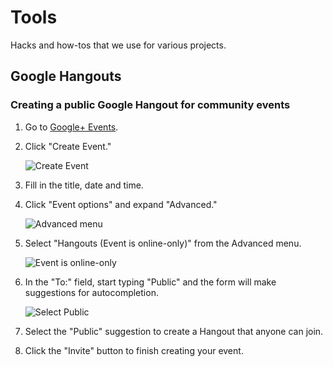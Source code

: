 # Tools

Hacks and how-tos that we use for various projects.

## Google Hangouts

### Creating a public Google Hangout for community events

1. Go to [Google+ Events](https://plus.google.com/events).
2. Click "Create Event."

    ![Create Event](https://photos-1.dropbox.com/t/1/AACG1nYKfSccUCCrpesLqN_hqadEUvR4H_p6GikwnQaKxg/12/295754893/png/1024x768/3/1412625600/0/2/create_an_event.png/zJNtMPNiRLZJ5sk6fEecWyOskj8_bt1U4dvyGcS4DmM)

3. Fill in the title, date and time.
4. Click "Event options" and expand "Advanced."

    ![Advanced menu](https://photos-4.dropbox.com/t/1/AABa1-1a5iP5euoaV4i-bLyNGF-tMVfLLT3uSWutEYgWAg/12/295754893/png/1024x768/3/1412625600/0/2/event_advanced_details.png/TVt-MU1xzcMwEOplWLB7gBi12GgKe2Sz-dL6bUsl2mU)

5. Select "Hangouts (Event is online-only)" from the Advanced menu.

    ![Event is online-only](https://photos-4.dropbox.com/t/1/AABFc3wB33MOHb5uDDSo79atHpWGOYYzd6QfxKYslLZh9A/12/295754893/png/1024x768/3/1412625600/0/2/event_advanced_details_closeup.png/vhsV-uS0hyMpaQjuiMWVaLQG4-y6KD76328lXOV4EqE)

6. In the "To:" field, start typing "Public" and the form will make suggestions for autocompletion.

    ![Select Public](https://photos-1.dropbox.com/t/1/AAA0vQUEPmpyx6ER3qmFoDCoTJXmoo2LxebB99wDvRh9tw/12/295754893/png/1024x768/3/1412625600/0/2/event_details_public_invite.png/-srm-G88m9gEiOaclj_5NkxpW5x93Sb_uMLZ-pICRDU)

7. Select the "Public" suggestion to create a Hangout that anyone can join.
8. Click the "Invite" button to finish creating your event.
